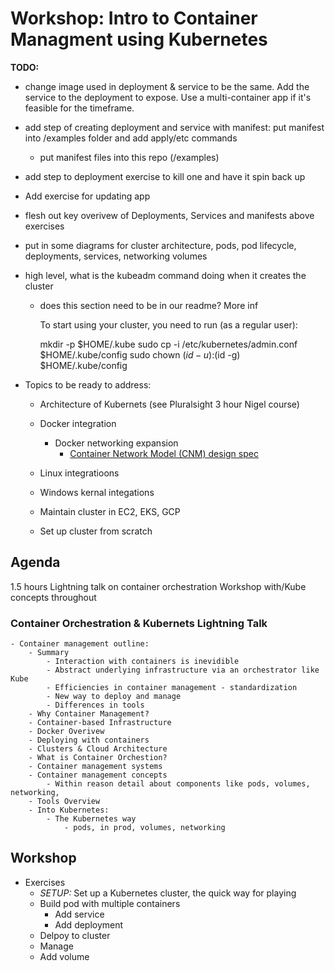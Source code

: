 # Workshop: Intro to Container Managment using Kubernetes

**TODO:**

- change image used in deployment & service to be the same. Add the service to the deployment to expose. Use a multi-container app if it's feasible for the timeframe.
- add step of creating deployment and service with manifest: put manifest into /examples folder and add apply/etc commands
    - put manifest files into this repo (/examples)
- add step to deployment exercise to kill one and have it spin back up
- Add exercise for updating app
- flesh out key overivew of Deployments, Services and manifests above exercises
- put in some diagrams for cluster architecture, pods, pod lifecycle, deployments, services, networking volumes
- high level, what is the kubeadm command doing when it creates the cluster
    - does this section need to be in our readme? More inf

        To start using your cluster, you need to run (as a regular user):

        mkdir -p $HOME/.kube
        sudo cp -i /etc/kubernetes/admin.conf $HOME/.kube/config
        sudo chown $(id -u):$(id -g) $HOME/.kube/config



- Topics to be ready to address:

    * Architecture of Kubernets (see Pluralsight 3 hour Nigel course)
    * Docker integration
        - Docker networking expansion
            - [Container Network Model (CNM) design spec]()

    * Linux integratioons
    * Windows kernal integations
    * Maintain cluster in EC2, EKS, GCP
    * Set up cluster from scratch

## Agenda 

1.5 hours
Lightning talk on container orchestration
Workshop with/Kube concepts throughout

### Container Orchestration & Kubernets Lightning Talk
    - Container management outline:
        - Summary
            - Interaction with containers is inevidible
            - Abstract underlying infrastructure via an orchestrator like Kube
            - Efficiencies in container management - standardization
            - New way to deploy and manage
            - Differences in tools
        - Why Container Management?
        - Container-based Infrastructure
        - Docker Overivew
        - Deploying with containers
        - Clusters & Cloud Architecture
        - What is Container Orchestion?
        - Container management systems
        - Container management concepts
            - Within reason detail about components like pods, volumes, networking, 
        - Tools Overview
        - Into Kubernetes:
            - The Kubernetes way
                - pods, in prod, volumes, networking

## Workshop

- Exercises
    - *SETUP:* Set up a Kubernetes cluster, the quick way for playing
    - Build pod with multiple containers
        - Add service
        - Add deployment
    - Delpoy to cluster
    - Manage
    - Add volume
